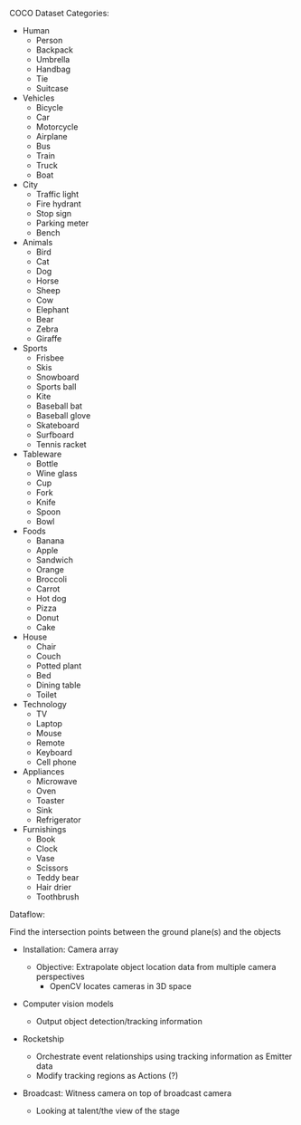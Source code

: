 COCO Dataset Categories:

- Human
	- Person
	- Backpack
	- Umbrella
	- Handbag
	- Tie
	- Suitcase
- Vehicles
	- Bicycle
	- Car
	- Motorcycle
	- Airplane
	- Bus
	- Train
	- Truck
	- Boat
- City
	- Traffic light
	- Fire hydrant
	- Stop sign
	- Parking meter
	- Bench
- Animals
	- Bird
	- Cat
	- Dog
	- Horse
	- Sheep
	- Cow
	- Elephant
	- Bear
	- Zebra
	- Giraffe
- Sports
	- Frisbee
	- Skis
	- Snowboard
	- Sports ball
	- Kite
	- Baseball bat
	- Baseball glove
	- Skateboard
	- Surfboard
	- Tennis racket
- Tableware
	- Bottle
	- Wine glass
	- Cup
	- Fork
	- Knife
	- Spoon
	- Bowl
- Foods
	- Banana
	- Apple
	- Sandwich
	- Orange
	- Broccoli
	- Carrot
	- Hot dog
	- Pizza
	- Donut
	- Cake
- House
	- Chair
	- Couch
	- Potted plant
	- Bed
	- Dining table
	- Toilet
- Technology
	- TV
	- Laptop
	- Mouse
	- Remote
	- Keyboard
	- Cell phone
- Appliances
	- Microwave
	- Oven
	- Toaster
	- Sink
	- Refrigerator
- Furnishings
	- Book
	- Clock
	- Vase
	- Scissors
	- Teddy bear
	- Hair drier
	- Toothbrush

Dataflow:

Find the intersection points between the ground plane(s) and the objects

- Installation: Camera array
	- Objective: Extrapolate object location data from multiple camera perspectives
		- OpenCV locates cameras in 3D space
- Computer vision models
	- Output object detection/tracking information
- Rocketship
	- Orchestrate event relationships using tracking information as Emitter data
	- Modify tracking regions as Actions (?)

- Broadcast: Witness camera on top of broadcast camera
	- Looking at talent/the view of the stage